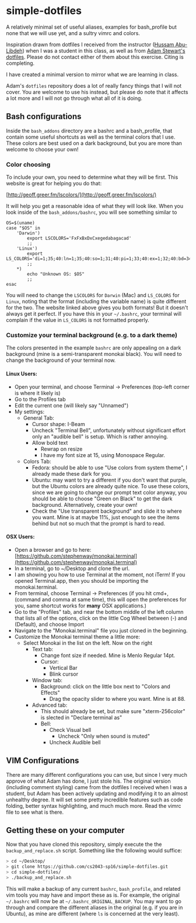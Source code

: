 # simple-dotfiles
A relatively minimal set of useful aliases, examples for bash_profile but none that we will use yet, and a sultry vimrc and colors.

Inspiration drawn from dotfiles I received from the instructor ([Hussam Abu-Libdeh](http://0xff.co/)) when I was a student in this class, as well as from [Adam Stewart's dotfiles](https://github.com/adamjstewart/dotfiles.git).  Please do not contact either of them about this exercise.  Citing is completing.

I have created a minimal version to mirror what we are learning in class.

Adam's `dotfiles` repository does a lot of really fancy things that I will not cover.  You are welcome to use his instead, but please do note that it affects a lot more and I will not go through what all of it is doing.

## Bash configurations

Inside the `bash_addons` directory are a bashrc and a bash_profile, that contain some useful shortcuts as well as the terminal colors that I use.  These colors are best used on a dark background, but you are more than welcome to choose your own!

### Color choosing

To include your own, you need to determine what they will be first.  This website is great for helping you do that:

[http://geoff.greer.fm/lscolors/](http://geoff.greer.fm/lscolors/)

It will help you get a reasonable idea of what they will look like.  When you look inside of the `bash_addons/bashrc`, you will see something similar to

```
OS=$(uname)
case "$OS" in
    'Darwin')
        export LSCOLORS='FxFxBxDxCxegedabagacad'
        ;;
    'Linux')
        export LS_COLORS='di=1;35;40:ln=1;35;40:so=1;31;40:pi=1;33;40:ex=1;32;40:bd=34;46:cd=34;43:su=0;41:sg=0;46:tw=0;42:ow=0;43:'
        ;;
    *)
        echo "Unknown OS: $OS"
        ;;
esac
```

You will need to change the `LSCOLORS` for `Darwin` (Mac) and `LS_COLORS` for `Linux`, noting that the format (including the variable name) is quite different for the two.  The website linked above gives you both formats!  But it doesn't always get it perfect.  If you have this in your `~/.bashrc`, your terminal will complain if the value in `LS_COLORS` is not formatted properly.

### Customize your terminal background (e.g. to a dark theme)

The colors presented in the example `bashrc` are only appealing on a dark background (mine is a semi-transparent monokai black).  You will need to change the background of your terminal now.

#### Linux Users:

- Open your terminal, and choose Terminal -> Preferences (top-left corner is where it likely is)
- Go to the Profiles tab
- Edit the current one (will likely say "Unnamed")
- My settings:
    - General Tab:
        - Cursor shape: I-Beam
        - Uncheck "Terminal Bell", unfortunately without significant effort only an "audible bell" is setup.  Which is rather annoying.
        - Allow bold text
            - Rewrap on resize
            - I have my font size at 15, using Monospace Regular.
    - Colors Tab:
        - Fedora: should be able to use "Use colors from system theme", I already made these dark for you.
        - Ubuntu: may want to try a different if you don't want that purple, but the Ubuntu colors are
          already quite nice.  To use these colors, since we are going to change our prompt text
          color anyway, you should be able to choose "Green on Black" to get the dark background.
          Alternatively, create your own!
        - Check the "Use transparent background" and slide it to where you want.  Mine is at maybe 11%,
          just enough to see the items behind but not so much that the prompt is hard to read.

#### OSX Users:
- Open a browser and go to here: [https://github.com/stephenway/monokai.terminal](https://github.com/stephenway/monokai.terminal)
- In a terminal, go to ~/Desktop and clone the url.
- I am showing you how to use Terminal at the moment, not iTerm!  If you opened Terminal.app, then you should be importing the monokai.terminal.
- From terminal, choose Terminal -> Preferences (if you hit cmd+, (command and comma at same time), this will open the preferences for you, same shortcut works for **many** OSX applications.)
- Go to the "Profiles" tab, and near the bottom middle of the left column that lists all of the options, click on the little Cog Wheel between (-) and (Default), and choose Import
- Navigate to the "Monokai.terminal" file you just cloned in the beginning.
- Customize the Monokai terminal theme a little more:
    - Select Monokai in the list on the left.  Now on the right
        - Text tab:
            - Change font size if needed.  Mine is Menlo Regular 14pt.
            - Cursor:
                - Vertical Bar
                - Blink cursor
        - Window tab:
            - Background: click on the little box next to "Colors and Effects"
                - Drag the opacity slider to where you want.  Mine is at 88.
        - Advanced tab:
            - This should already be set, but make sure "xterm-256color" is slected in "Declare terminal as"
            - Bell:
                - Check Visual bell
                    - Uncheck "Only when sound is muted"
                - Uncheck Audible bell

## VIM Configurations

There are many different configurations you can use, but since I very much approve of what Adam has done, I just stole his.  The original version (including comment styling) came from the dotfiles I received when I was a student, but Adam has been actively updating and modifying it to an almost unhealthy degree.  It will set some pretty incredible features such as code folding, better syntax highlighting, and much much more.  Read the vimrc file to see what is there.

## Getting these on your computer
Now that you have cloned this repository, simply execute the the `backup_and_replace.sh` script.  Something like the following would suffice:

```bash
> cd ~/Desktop/
> git clone https://github.com/cs2043-sp16/simple-dotfiles.git
> cd simple-dotfiles/
> ./backup_and_replace.sh
```

This will make a backup of any current `bashrc`, `bash_profile`, and related vim tools you may have and import these as is.  For example, the original `~/.bashrc` will now be at `~/.bashrc_ORIGINAL_BACKUP`.  You may want to go through and compare the different aliases in the original (e.g. if you are in Ubuntu), as mine are different (where `ls` is concerned at the very least).
